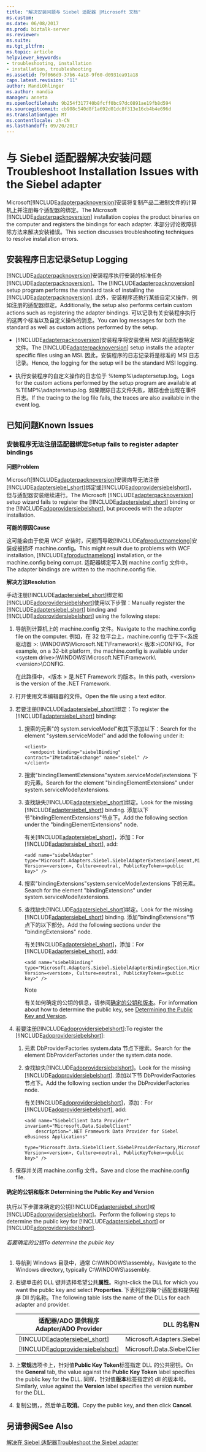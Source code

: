 ```yaml
---
title: "解决安装问题与 Siebel 适配器 |Microsoft 文档"
ms.custom: 
ms.date: 06/08/2017
ms.prod: biztalk-server
ms.reviewer: 
ms.suite: 
ms.tgt_pltfrm: 
ms.topic: article
helpviewer_keywords:
- troubleshooting, installation
- installation, troubleshooting
ms.assetid: f9f066d9-37b6-4a18-9f60-d0931ea91a18
caps.latest.revision: "11"
author: MandiOhlinger
ms.author: mandia
manager: anneta
ms.openlocfilehash: 9b254f317740b8fcff0bc97dc0891ae19fb8d594
ms.sourcegitcommit: cb908c540d8f1a692d01dc8f313e16cb4b4e696d
ms.translationtype: MT
ms.contentlocale: zh-CN
ms.lasthandoff: 09/20/2017
---
```

# <a name="troubleshoot-installation-issues-with-the-siebel-adapter"></a><span data-ttu-id="2a615-102">与 Siebel 适配器解决安装问题</span><span class="sxs-lookup"><span data-stu-id="2a615-102">Troubleshoot Installation Issues with the Siebel adapter</span></span>
<span data-ttu-id="2a615-103">Microsoft[!INCLUDE[adapterpacknoversion](../../includes/adapterpacknoversion-md.md)]安装将复制产品二进制文件的计算机上并注册每个适配器的绑定。</span><span class="sxs-lookup"><span data-stu-id="2a615-103">The Microsoft [!INCLUDE[adapterpacknoversion](../../includes/adapterpacknoversion-md.md)] installation copies the product binaries on the computer and registers the bindings for each adapter.</span></span> <span data-ttu-id="2a615-104">本部分讨论故障排除方法来解决安装错误。</span><span class="sxs-lookup"><span data-stu-id="2a615-104">This section discusses troubleshooting techniques to resolve installation errors.</span></span>  
  
## <a name="setup-logging"></a><span data-ttu-id="2a615-105">安装程序日志记录</span><span class="sxs-lookup"><span data-stu-id="2a615-105">Setup Logging</span></span>  
 <span data-ttu-id="2a615-106">[!INCLUDE[adapterpacknoversion](../../includes/adapterpacknoversion-md.md)]安装程序执行安装的标准任务[!INCLUDE[adapterpacknoversion](../../includes/adapterpacknoversion-md.md)]。</span><span class="sxs-lookup"><span data-stu-id="2a615-106">The [!INCLUDE[adapterpacknoversion](../../includes/adapterpacknoversion-md.md)] setup program performs the standard task of installing the [!INCLUDE[adapterpacknoversion](../../includes/adapterpacknoversion-md.md)].</span></span> <span data-ttu-id="2a615-107">此外，安装程序还执行某些自定义操作，例如注册的适配器绑定。</span><span class="sxs-lookup"><span data-stu-id="2a615-107">Additionally, the setup also performs certain custom actions such as registering the adapter bindings.</span></span> <span data-ttu-id="2a615-108">可以记录有关安装程序执行的这两个标准以及自定义操作的消息。</span><span class="sxs-lookup"><span data-stu-id="2a615-108">You can log messages for both the standard as well as custom actions performed by the setup.</span></span>  
  
-   <span data-ttu-id="2a615-109">[!INCLUDE[adapterpacknoversion](../../includes/adapterpacknoversion-md.md)]安装程序将安装使用 MSI 的适配器特定文件。</span><span class="sxs-lookup"><span data-stu-id="2a615-109">The [!INCLUDE[adapterpacknoversion](../../includes/adapterpacknoversion-md.md)] setup installs the adapter specific files using an MSI.</span></span> <span data-ttu-id="2a615-110">因此，安装程序的日志记录将是标准的 MSI 日志记录。</span><span class="sxs-lookup"><span data-stu-id="2a615-110">Hence, the logging for the setup will be the standard MSI logging.</span></span>  
  
-   <span data-ttu-id="2a615-111">执行安装程序的自定义操作的日志位于 %temp%\adaptersetup.log。</span><span class="sxs-lookup"><span data-stu-id="2a615-111">Logs for the custom actions performed by the setup program are available at %TEMP%\adaptersetup.log.</span></span> <span data-ttu-id="2a615-112">如果跟踪日志文件失败，跟踪也会出现在事件日志。</span><span class="sxs-lookup"><span data-stu-id="2a615-112">If the tracing to the log file fails, the traces are also available in the event log.</span></span>  
  
## <a name="known-issues"></a><span data-ttu-id="2a615-113">已知问题</span><span class="sxs-lookup"><span data-stu-id="2a615-113">Known Issues</span></span>  
  
### <a name="setup-fails-to-register-adapter-bindings"></a><span data-ttu-id="2a615-114">安装程序无法注册适配器绑定</span><span class="sxs-lookup"><span data-stu-id="2a615-114">Setup fails to register adapter bindings</span></span>  
 <span data-ttu-id="2a615-115">**问题**</span><span class="sxs-lookup"><span data-stu-id="2a615-115">**Problem**</span></span>  
  
 <span data-ttu-id="2a615-116">Microsoft[!INCLUDE[adapterpacknoversion](../../includes/adapterpacknoversion-md.md)]安装向导无法注册[!INCLUDE[adaptersiebel_short](../../includes/adaptersiebel-short-md.md)]绑定或[!INCLUDE[adoprovidersiebelshort](../../includes/adoprovidersiebelshort-md.md)]，但与适配器安装继续进行。</span><span class="sxs-lookup"><span data-stu-id="2a615-116">The Microsoft [!INCLUDE[adapterpacknoversion](../../includes/adapterpacknoversion-md.md)] setup wizard fails to register the [!INCLUDE[adaptersiebel_short](../../includes/adaptersiebel-short-md.md)] binding or the [!INCLUDE[adoprovidersiebelshort](../../includes/adoprovidersiebelshort-md.md)], but proceeds with the adapter installation.</span></span>  
  
 <span data-ttu-id="2a615-117">**可能的原因**</span><span class="sxs-lookup"><span data-stu-id="2a615-117">**Cause**</span></span>  
  
 <span data-ttu-id="2a615-118">这可能会由于使用 WCF 安装时，问题而导致[!INCLUDE[afproductnamelong](../../includes/afproductnamelong-md.md)]安装或被损坏 machine.config。</span><span class="sxs-lookup"><span data-stu-id="2a615-118">This might result due to problems with WCF installation, [!INCLUDE[afproductnamelong](../../includes/afproductnamelong-md.md)] installation, or the machine.config being corrupt.</span></span> <span data-ttu-id="2a615-119">适配器绑定写入到 machine.config 文件中。</span><span class="sxs-lookup"><span data-stu-id="2a615-119">The adapter bindings are written to the machine.config file.</span></span>  
  
 <span data-ttu-id="2a615-120">**解决方法**</span><span class="sxs-lookup"><span data-stu-id="2a615-120">**Resolution**</span></span>  
  
<span data-ttu-id="2a615-121">手动注册[!INCLUDE[adaptersiebel_short](../../includes/adaptersiebel-short-md.md)]绑定和[!INCLUDE[adoprovidersiebelshort](../../includes/adoprovidersiebelshort-md.md)]使用以下步骤：</span><span class="sxs-lookup"><span data-stu-id="2a615-121">Manually register the [!INCLUDE[adaptersiebel_short](../../includes/adaptersiebel-short-md.md)] binding and [!INCLUDE[adoprovidersiebelshort](../../includes/adoprovidersiebelshort-md.md)] using the following steps:</span></span> 
  
1.  <span data-ttu-id="2a615-122">导航到计算机上的 machine.config 文件。</span><span class="sxs-lookup"><span data-stu-id="2a615-122">Navigate to the machine.config file on the computer.</span></span> <span data-ttu-id="2a615-123">例如，在 32 位平台上，machine.config 位于下\<系统驱动器 >: \WINDOWS\Microsoft.NET\Framework\\< 版本\>\CONFIG。</span><span class="sxs-lookup"><span data-stu-id="2a615-123">For example, on a 32-bit platform, the machine.config is available under \<system drive>:\WINDOWS\Microsoft.NET\Framework\\<version\>\CONFIG.</span></span>  
  
     <span data-ttu-id="2a615-124">在此路径中，\<版本 > 是.NET Framework 的版本。</span><span class="sxs-lookup"><span data-stu-id="2a615-124">In this path, \<version> is the version of the .NET Framework.</span></span>  
  
2.  <span data-ttu-id="2a615-125">打开使用文本编辑器的文件。</span><span class="sxs-lookup"><span data-stu-id="2a615-125">Open the file using a text editor.</span></span>  
  
3.  <span data-ttu-id="2a615-126">若要注册[!INCLUDE[adaptersiebel_short](../../includes/adaptersiebel-short-md.md)]绑定：</span><span class="sxs-lookup"><span data-stu-id="2a615-126">To register the [!INCLUDE[adaptersiebel_short](../../includes/adaptersiebel-short-md.md)] binding:</span></span>  
  
    1.  <span data-ttu-id="2a615-127">搜索的元素"的 system.serviceModel"和其下添加以下：</span><span class="sxs-lookup"><span data-stu-id="2a615-127">Search for the element "system.serviceModel" and add the following under it:</span></span>  
  
        ```  
        <client>  
          <endpoint binding="siebelBinding" contract="IMetadataExchange" name="siebel" />  
        </client>  
        ```  
  
    2.  <span data-ttu-id="2a615-128">搜索"bindingElementExtensions"system.serviceModel\extensions 下的元素。</span><span class="sxs-lookup"><span data-stu-id="2a615-128">Search for the element "bindingElementExtensions" under system.serviceModel\extensions.</span></span>  
  
    3.  <span data-ttu-id="2a615-129">查找缺失[!INCLUDE[adaptersiebel_short](../../includes/adaptersiebel-short-md.md)]绑定。</span><span class="sxs-lookup"><span data-stu-id="2a615-129">Look for the missing [!INCLUDE[adaptersiebel_short](../../includes/adaptersiebel-short-md.md)] binding.</span></span> <span data-ttu-id="2a615-130">添加以下节"bindingElementExtensions"节点下。</span><span class="sxs-lookup"><span data-stu-id="2a615-130">Add the following section under the "bindingElementExtensions" node.</span></span>  
  
         <span data-ttu-id="2a615-131">有关[!INCLUDE[adaptersiebel_short](../../includes/adaptersiebel-short-md.md)]，添加：</span><span class="sxs-lookup"><span data-stu-id="2a615-131">For [!INCLUDE[adaptersiebel_short](../../includes/adaptersiebel-short-md.md)], add:</span></span>  
  
        ```  
        <add name="siebelAdapter" type="Microsoft.Adapters.Siebel.SiebelAdapterExtensionElement,Microsoft.Adapters.Siebel, Version=<version>, Culture=neutral, PublicKeyToken=<public key>" />  
        ```  
  
    4.  <span data-ttu-id="2a615-132">搜索"bindingExtensions"system.serviceModel\extensions 下的元素。</span><span class="sxs-lookup"><span data-stu-id="2a615-132">Search for the element "bindingExtensions" under system.serviceModel\extensions.</span></span>  
  
    5.  <span data-ttu-id="2a615-133">查找缺失[!INCLUDE[adaptersiebel_short](../../includes/adaptersiebel-short-md.md)]绑定。</span><span class="sxs-lookup"><span data-stu-id="2a615-133">Look for the missing [!INCLUDE[adaptersiebel_short](../../includes/adaptersiebel-short-md.md)] binding.</span></span> <span data-ttu-id="2a615-134">添加"bindingExtensions"节点下的以下部分。</span><span class="sxs-lookup"><span data-stu-id="2a615-134">Add the following sections under the "bindingExtensions" node.</span></span>  
  
         <span data-ttu-id="2a615-135">有关[!INCLUDE[adaptersiebel_short](../../includes/adaptersiebel-short-md.md)]，添加：</span><span class="sxs-lookup"><span data-stu-id="2a615-135">For [!INCLUDE[adaptersiebel_short](../../includes/adaptersiebel-short-md.md)], add:</span></span>  
  
        ```  
        <add name="siebelBinding" type="Microsoft.Adapters.Siebel.SiebelAdapterBindingSection,Microsoft.Adapters.Siebel, Version=<version>, Culture=neutral, PublicKeyToken=<public key>" />  
        ```  
  
        > [!NOTE]
        >  <span data-ttu-id="2a615-136">有关如何确定的公钥的信息，请参阅[确定的公钥和版本](#BKMK_PubKey)。</span><span class="sxs-lookup"><span data-stu-id="2a615-136">For information about how to determine the public key, see [Determining the Public Key and Version](#BKMK_PubKey).</span></span>  
  
4.  <span data-ttu-id="2a615-137">若要注册[!INCLUDE[adoprovidersiebelshort](../../includes/adoprovidersiebelshort-md.md)]:</span><span class="sxs-lookup"><span data-stu-id="2a615-137">To register the [!INCLUDE[adoprovidersiebelshort](../../includes/adoprovidersiebelshort-md.md)]:</span></span>  
  
    1.  <span data-ttu-id="2a615-138">元素 DbProviderFactories system.data 节点下搜索。</span><span class="sxs-lookup"><span data-stu-id="2a615-138">Search for the element DbProviderFactories under the system.data node.</span></span>  
  
    2.  <span data-ttu-id="2a615-139">查找缺失[!INCLUDE[adoprovidersiebelshort](../../includes/adoprovidersiebelshort-md.md)]。</span><span class="sxs-lookup"><span data-stu-id="2a615-139">Look for the missing [!INCLUDE[adoprovidersiebelshort](../../includes/adoprovidersiebelshort-md.md)].</span></span> <span data-ttu-id="2a615-140">添加以下节 DbProviderFactories 节点下。</span><span class="sxs-lookup"><span data-stu-id="2a615-140">Add the following section under the DbProviderFactories node.</span></span>  
  
         <span data-ttu-id="2a615-141">有关[!INCLUDE[adoprovidersiebelshort](../../includes/adoprovidersiebelshort-md.md)]，添加：</span><span class="sxs-lookup"><span data-stu-id="2a615-141">For [!INCLUDE[adoprovidersiebelshort](../../includes/adoprovidersiebelshort-md.md)], add:</span></span>  
  
        ```  
        <add name="SiebelClient Data Provider" invariant="Microsoft.Data.SiebelClient"  
            description=".NET Framework Data Provider for Siebel eBusiness Applications"  
            type="Microsoft.Data.SiebelClient.SiebelProviderFactory,Microsoft.Data.SiebelClient, Version=<version>, Culture=neutral, PublicKeyToken=<public key>" />  
        ```  
  
5.  <span data-ttu-id="2a615-142">保存并关闭 machine.config 文件。</span><span class="sxs-lookup"><span data-stu-id="2a615-142">Save and close the machine.config file.</span></span>  
  
####  <span data-ttu-id="2a615-143"><a name="BKMK_PubKey"></a>确定的公钥和版本</span><span class="sxs-lookup"><span data-stu-id="2a615-143"><a name="BKMK_PubKey"></a> Determining the Public Key and Version</span></span>  
 <span data-ttu-id="2a615-144">执行以下步骤来确定的公钥[!INCLUDE[adaptersiebel_short](../../includes/adaptersiebel-short-md.md)]或[!INCLUDE[adoprovidersiebelshort](../../includes/adoprovidersiebelshort-md.md)]。</span><span class="sxs-lookup"><span data-stu-id="2a615-144">Perform the following steps to determine the public key for [!INCLUDE[adaptersiebel_short](../../includes/adaptersiebel-short-md.md)] or [!INCLUDE[adoprovidersiebelshort](../../includes/adoprovidersiebelshort-md.md)].</span></span>  
  
###### <a name="to-determine-the-public-key"></a><span data-ttu-id="2a615-145">若要确定的公钥</span><span class="sxs-lookup"><span data-stu-id="2a615-145">To determine the public key</span></span>  
  
1.  <span data-ttu-id="2a615-146">导航到 Windows 目录中，通常 C:\WINDOWS\assembly。</span><span class="sxs-lookup"><span data-stu-id="2a615-146">Navigate to the Windows directory, typically C:\WINDOWS\assembly.</span></span>  
  
2.  <span data-ttu-id="2a615-147">右键单击的 DLL 键并选择希望公共**属性**。</span><span class="sxs-lookup"><span data-stu-id="2a615-147">Right-click the DLL for which you want the public key and select **Properties**.</span></span> <span data-ttu-id="2a615-148">下表列出的每个适配器和提供程序 Dll 的名称。</span><span class="sxs-lookup"><span data-stu-id="2a615-148">The following table lists the name of the DLLs for each adapter and provider.</span></span>  
  
    |<span data-ttu-id="2a615-149">适配器/ADO 提供程序</span><span class="sxs-lookup"><span data-stu-id="2a615-149">Adapter/ADO Provider</span></span>|<span data-ttu-id="2a615-150">DLL 的名称</span><span class="sxs-lookup"><span data-stu-id="2a615-150">Name of the DLL</span></span>|  
    |---------------------------|---------------------|  
    |[!INCLUDE[adaptersiebel_short](../../includes/adaptersiebel-short-md.md)]|<span data-ttu-id="2a615-151">Microsoft.Adapters.Siebel</span><span class="sxs-lookup"><span data-stu-id="2a615-151">Microsoft.Adapters.Siebel</span></span>|  
    |[!INCLUDE[adoprovidersiebelshort](../../includes/adoprovidersiebelshort-md.md)]|<span data-ttu-id="2a615-152">Microsoft.Data.SiebelClient</span><span class="sxs-lookup"><span data-stu-id="2a615-152">Microsoft.Data.SiebelClient</span></span>|  
  
3.  <span data-ttu-id="2a615-153">上**常规**选项卡上，针对值**Public Key Token**标签指定 DLL 的公共密钥。</span><span class="sxs-lookup"><span data-stu-id="2a615-153">On the **General** tab, the value against the **Public Key Token** label specifies the public key for the DLL.</span></span> <span data-ttu-id="2a615-154">同样，针对值**版本**标签指定的 dll 的版本号。</span><span class="sxs-lookup"><span data-stu-id="2a615-154">Similarly, value against the **Version** label specifies the version number for the DLL.</span></span>  
  
4.  <span data-ttu-id="2a615-155">复制公钥，，然后单击**取消**。</span><span class="sxs-lookup"><span data-stu-id="2a615-155">Copy the public key, and then click **Cancel**.</span></span>  
  
## <a name="see-also"></a><span data-ttu-id="2a615-156">另请参阅</span><span class="sxs-lookup"><span data-stu-id="2a615-156">See Also</span></span>  
[<span data-ttu-id="2a615-157">解决在 Siebel 适配器</span><span class="sxs-lookup"><span data-stu-id="2a615-157">Troubleshoot the Siebel adapter</span></span>](../../adapters-and-accelerators/adapter-siebel/troubleshoot-the-siebel-adapter.md)